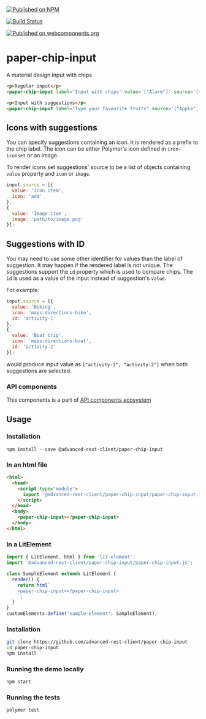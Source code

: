 [![Published on NPM](https://img.shields.io/npm/v/@advanced-rest-client/paper-chip-input.svg)](https://www.npmjs.com/package/@advanced-rest-client/paper-chip-input)

[![Build Status](https://travis-ci.org/advanced-rest-client/paper-chip-input.svg?branch=stage)](https://travis-ci.org/advanced-rest-client/paper-chip-input)

[![Published on webcomponents.org](https://img.shields.io/badge/webcomponents.org-published-blue.svg)](https://www.webcomponents.org/element/advanced-rest-client/paper-chip-input)

# paper-chip-input

A material design input with chips

```html
<p>Regular input</p>
<paper-chip-input label="Input with chips" value='["Alarm"]' source='[{"value": "Alarm", "icon": "alarm"}]'></paper-chip-input>

<p>Input with suggestions</p>
<paper-chip-input label="Type your favourite fruits" source='["Apple", "Banana", "Blueberry", "Cherry", "Cranberry", "Grape", "Lime"]'></paper-chip-input>
```

## Icons with suggestions

You can specify suggestions containing an icon. It is rendered as a prefix to the chip label.
The icon can be either Polymer's icon defined in `iron-iconset` or an image.

To render icons set suggestions' source to be a list of objects containing `value` property and `icon` or `image`.

```javascript
input.source = [{
  value: 'Icon item',
  icon: 'add'
},
{
  value: 'Image item',
  image: 'path/to/image.png'
}];
```

## Suggestions with ID

You may need to use some other identifier for values than the label of suggestion. It may happen if the rendered label is not unique. The suggestions support the `id` property which is used to compare chips. The `id` is used as a value of the input instead of suggestion's `value`.

For example:

```javascript
input.source = [{
  value: 'Biking',
  icon: 'maps:directions-bike',
  id: 'activity-1'
},
{
  value: 'Boat trip',
  icon: 'maps:directions-boat',
  id: 'activity-2'
}];
```

would produce input value as `["activity-1", "activity-2"]` when both suggestions are selected.

### API components

This components is a part of [API components ecosystem](https://elements.advancedrestclient.com/)

## Usage

### Installation
```
npm install --save @advanced-rest-client/paper-chip-input
```

### In an html file

```html
<html>
  <head>
    <script type="module">
      import '@advanced-rest-client/paper-chip-input/paper-chip-input.js';
    </script>
  </head>
  <body>
    <paper-chip-input></paper-chip-input>
  </body>
</html>
```

### In a LitElement

```js
import { LitElement, html } from 'lit-element';
import '@advanced-rest-client/paper-chip-input/paper-chip-input.js';

class SampleElement extends LitElement {
  render() {
    return html`
    <paper-chip-input></paper-chip-input>
    `;
  }
}
customElements.define('sample-element', SampleElement);
```

### Installation

```sh
git clone https://github.com/advanced-rest-client/paper-chip-input
cd paper-chip-input
npm install
```

### Running the demo locally

```sh
npm start
```

### Running the tests
```sh
polymer test
```
